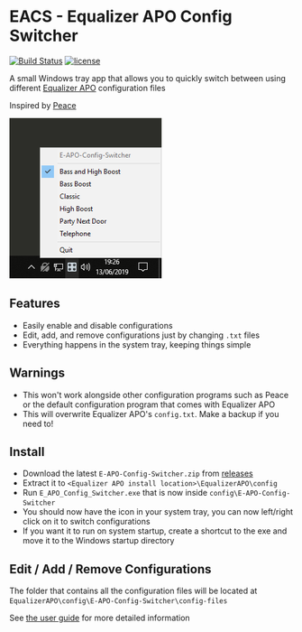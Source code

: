 # EACS - Equalizer APO Config Switcher

[![Build Status](https://github.com/psidex/EACS/workflows/Go%20Build/badge.svg)](https://github.com/psidex/EACS/actions)
[![license](https://img.shields.io/github/license/psidex/EACS.svg)](./LICENSE)

A small Windows tray app that allows you to quickly switch between using different [Equalizer APO](https://sourceforge.net/projects/equalizerapo/) configuration files

Inspired by [Peace](https://sourceforge.net/projects/peace-equalizer-apo-extension/)

![screenshot](screenshot.png)

## Features

- Easily enable and disable configurations
- Edit, add, and remove configurations just by changing `.txt` files
- Everything happens in the system tray, keeping things simple

## Warnings

- This won't work alongside other configuration programs such as Peace or the default configuration program that comes with Equalizer APO
- This will overwrite Equalizer APO's `config.txt`. Make a backup if you need to!

## Install

- Download the latest `E-APO-Config-Switcher.zip` from [releases](https://github.com/psidex/EACS/releases/latest)
- Extract it to `<Equalizer APO install location>\EqualizerAPO\config`
- Run `E_APO_Config_Switcher.exe` that is now inside `config\E-APO-Config-Switcher`
- You should now have the icon in your system tray, you can now left/right click on it to switch configurations
- If you want it to run on system startup, create a shortcut to the exe and move it to the Windows startup directory

## Edit / Add / Remove Configurations

The folder that contains all the configuration files will be located at `EqualizerAPO\config\E-APO-Config-Switcher\config-files`

See [the user guide](./GUIDE.md) for more detailed information
